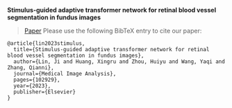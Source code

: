 **Stimulus-guided adaptive transformer network for retinal blood vessel segmentation in fundus images**
> [Paper](https://doi.org/10.1016/j.media.2023.102929)
> Please use the following BibTeX entry to cite our paper:
```
@article{lin2023stimulus,
  title={Stimulus-guided adaptive transformer network for retinal blood vessel segmentation in fundus images},
  author={Lin, Ji and Huang, Xingru and Zhou, Huiyu and Wang, Yaqi and Zhang, Qianni},
  journal={Medical Image Analysis},
  pages={102929},
  year={2023},
  publisher={Elsevier}
}
```
